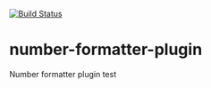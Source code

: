 [![Build Status](https://travis-ci.org/acharkizakaria/number-formatter-plugin.svg?branch=master)](https://travis-ci.org/acharkizakaria/number-formatter-plugin)

# number-formatter-plugin

Number formatter plugin test